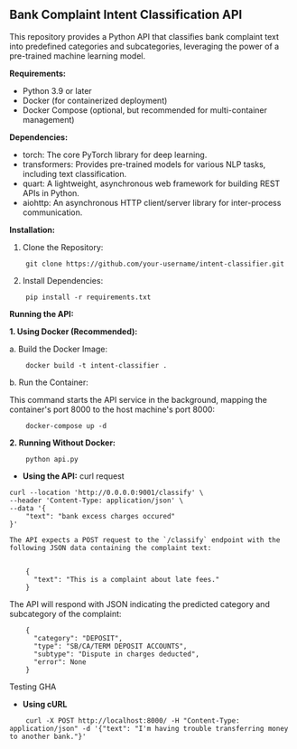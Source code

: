
## Bank Complaint Intent Classification API

This repository provides a Python API that classifies bank complaint text into predefined categories and subcategories, leveraging the power of a pre-trained machine learning model.

**Requirements:**

-   Python 3.9 or later
-   Docker (for containerized deployment)
-   Docker Compose (optional, but recommended for multi-container management)

**Dependencies:**

-   torch: The core PyTorch library for deep learning.
-   transformers: Provides pre-trained models for various NLP tasks, including text classification.
-   quart: A lightweight, asynchronous web framework for building REST APIs in Python.
-   aiohttp: An asynchronous HTTP client/server library for inter-process communication.

**Installation:**

1.  Clone the Repository:

```
	git clone https://github.com/your-username/intent-classifier.git
```

2.  Install Dependencies:
```
	pip install -r requirements.txt
```

**Running the API:**

**1. Using Docker (Recommended):**

a. Build the Docker Image:
```
	docker build -t intent-classifier .
```

b. Run the Container:

This command starts the API service in the background, mapping the container's port 8000 to the host machine's port 8000:
```
	docker-compose up -d
```

**2. Running Without Docker:**
```
	python api.py
```
- **Using the API:**
	curl request 
```
curl --location 'http://0.0.0.0:9001/classify' \
--header 'Content-Type: application/json' \
--data '{
    "text": "bank excess charges occured"
}'
```
	The API expects a POST request to the `/classify` endpoint with the following JSON data containing the complaint text:
```

	{
	  "text": "This is a complaint about late fees."
	}
```
The API will respond with JSON indicating the predicted category and subcategory of the complaint:
```
	{
	  "category": "DEPOSIT",
	  "type": "SB/CA/TERM DEPOSIT ACCOUNTS",
	  "subtype": "Dispute in charges deducted",
	  "error": None
	}
```

Testing GHA

- **Using cURL**
```
	curl -X POST http://localhost:8000/ -H "Content-Type: application/json" -d '{"text": "I'm having trouble transferring money to another bank."}'

```
